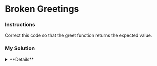 # Broken Greetings

### Instructions

Correct this code so that the greet function returns the expected value.

### My Solution
<details>
  <summary>**Details**</summary>
  <p>
```js
function Person(name){
  this.name = name;
}

Person.prototype.greet = function(otherName){
  return "Hi " + otherName + ", my name is " + this.name;
}
```
  </p>
</details>

